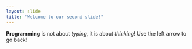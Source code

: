 ```yaml
---
layout: slide
title: "Welcome to our second slide!"
---
```

**Programming** is not about *typing*, it is about *thinking*!
Use the left arrow to go back!
